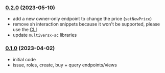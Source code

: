 ### [0.2.0](https://github.com/ElvenTools/elven-tools-sft-smart-contract/releases/tag/v0.2.0) (2023-05-10)
- add a new owner-only endpoint to change the price (`setNewPrice`)
- remove sh interaction snippets because it won't be supported, please use the [CLI](https://www.npmjs.com/package/elven-tools)
- update `multiversx-sc` libraries

### [0.1.0](https://github.com/ElvenTools/elven-tools-sft-smart-contract/releases/tag/v0.1.0) (2023-04-02)
- initial code
- issue, roles, create, buy + query endpoints/views
